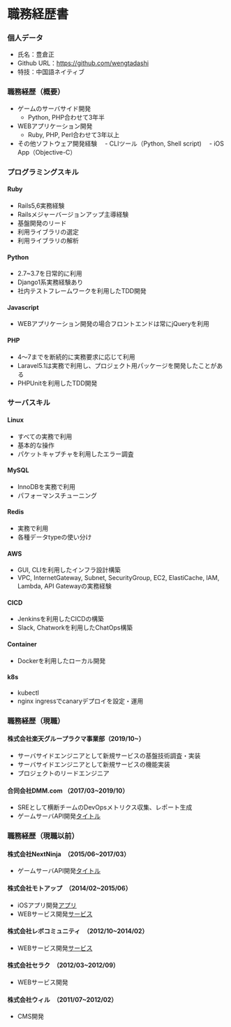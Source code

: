 # 職務経歴書
### 個人データ
 - 氏名：豊倉正
 - Github URL：https://github.com/wengtadashi
 - 特技：中国語ネイティブ
### 職務経歴（概要）
 - ゲームのサーバサイド開発
   - Python, PHP合わせて3年半
 - WEBアプリケーション開発
   - Ruby, PHP, Perl合わせて3年以上
 - その他ソフトウェア開発経験
 　- CLIツール（Python, Shell script)
 　- iOS App（Objective-C）
### プログラミングスキル
#### Ruby
 - Rails5,6実務経験
 - Railsメジャーバージョンアップ主導経験
 - 基盤開発のリード
 - 利用ライブラリの選定
 - 利用ライブラリの解析
#### Python
 - 2.7~3.7を日常的に利用
 - Django1系実務経験あり
 - 社内テストフレームワークを利用したTDD開発
#### Javascript
 - WEBアプリケーション開発の場合フロントエンドは常にjQueryを利用
#### PHP
 - 4〜7までを断続的に実務要求に応じて利用
 - Laravel5.1は実務で利用し、プロジェクト用パッケージを開発したことがある
 - PHPUnitを利用したTDD開発
### サーバスキル
#### Linux
 - すべての実務で利用
 - 基本的な操作
 - パケットキャプチャを利用したエラー調査
#### MySQL
 - InnoDBを実務で利用
 - パフォーマンスチューニング
#### Redis
 - 実務で利用
 - 各種データtypeの使い分け
#### AWS
 - GUI, CLIを利用したインフラ設計構築
 - VPC, InternetGateway, Subnet, SecurityGroup, EC2, ElastiCache, IAM, Lambda, API Gatewayの実務経験
#### CICD
 - Jenkinsを利用したCICDの構築
 - Slack, Chatworkを利用したChatOps構築
#### Container
 - Dockerを利用したローカル開発
#### k8s
 - kubectl
 - nginx ingressでcanaryデプロイを設定・運用
### 職務経歴（現職）
#### 株式会社楽天グループラクマ事業部（2019/10~）
 - サーバサイドエンジニアとして新規サービスの基盤技術調査・実装
 - サーバサイドエンジニアとして新規サービスの機能実装
 - プロジェクトのリードエンジニア
#### 合同会社DMM.com （2017/03~2019/10）
 - SREとして横断チームのDevOpsメトリクス収集、レポート生成
 - ゲームサーバAPI開発[タイトル](https://dmm-imys.com/)
### 職務経歴（現職以前）
#### 株式会社NextNinja　（2015/06~2017/03）
 - ゲームサーバAPI開発[タイトル](https://appget.com/appli/view/67167/)
#### 株式会社モトアップ　（2014/02~2015/06）
 - iOSアプリ開発[アプリ](https://trust-operation.com/)
 - WEBサービス開発[サービス](https://wakupl.com/)
#### 株式会社レボコミュニティ　（2012/10~2014/02）
 - WEBサービス開発[サービス](http://revocommunity.com/service-02.php)
#### 株式会社セラク　（2012/03~2012/09）
 - WEBサービス開発
#### 株式会社ウィル　（2011/07~2012/02）
 - CMS開発
